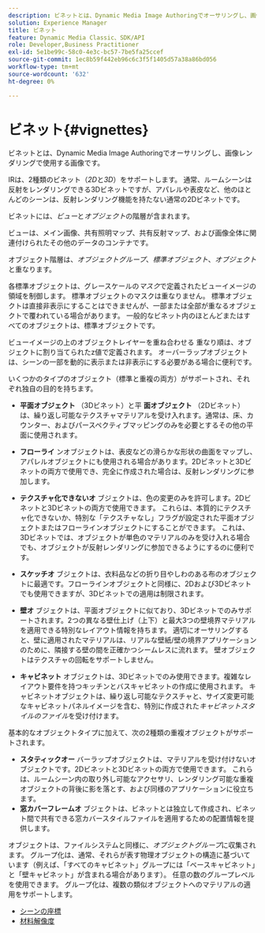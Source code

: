 ```yaml
---
description: ビネットとは、Dynamic Media Image Authoringでオーサリングし、画像レンダリングで使用する画像です。
solution: Experience Manager
title: ビネット
feature: Dynamic Media Classic、SDK/API
role: Developer,Business Practitioner
exl-id: 5e1be99c-58c0-4e3c-bc57-7be5fa25ccef
source-git-commit: 1ec8b59f442eb96c6c3f5f1405d57a38a86bd056
workflow-type: tm+mt
source-wordcount: '632'
ht-degree: 0%

---
```


# ビネット{#vignettes}

ビネットとは、Dynamic Media Image Authoringでオーサリングし、画像レンダリングで使用する画像です。

IRは、2種類のビネット（*2D*&#x200B;と&#x200B;*3D*）をサポートします。 通常、ルームシーンは反射をレンダリングできる3Dビネットですが、アパレルや表皮など、他のほとんどのシーンは、反射レンダリング機能を持たない通常の2Dビネットです。

ビネットには、*ビュー*&#x200B;と&#x200B;*オブジェクト*&#x200B;の階層が含まれます。

ビューは、メイン画像、共有照明マップ、共有反射マップ、および画像全体に関連付けられたその他のデータのコンテナです。

オブジェクト階層は、*オブジェクトグループ*、*標準オブジェクト*、*オブジェクト*&#x200B;と重なります。

各標準オブジェクトは、グレースケールの&#x200B;*マスク*&#x200B;で定義されたビューイメージの領域を制御します。 標準オブジェクトのマスクは重なりません。 標準オブジェクトは直接非表示にすることはできませんが、一部または全部が重なるオブジェクトで覆われている場合があります。 一般的なビネット内のほとんどまたはすべてのオブジェクトは、標準オブジェクトです。

ビューイメージの上のオブジェクトレイヤーを重ね合わせる 重なり順は、オブジェクトに割り当てられたz値で定義されます。 オーバーラップオブジェクトは、シーンの一部を動的に表示または非表示にする必要がある場合に便利です。

いくつかのタイプのオブジェクト（標準と重複の両方）がサポートされ、それぞれ独自の目的を持ちます。

* **平面オブジェクト** （3Dビネット）と平 **面オブジェクト** （2Dビネット）は、繰り返し可能なテクスチャマテリアルを受け入れます。通常は、床、カウンター、およびパースペクティブマッピングのみを必要とするその他の平面に使用されます。

* **フローライ** ンオブジェクトは、表皮などの滑らかな形状の曲面をマップし、アパレルオブジェクトにも使用される場合があります。2Dビネットと3Dビネットの両方で使用でき、完全に作成された場合は、反射レンダリングに参加します。
* **テクスチャ化できないオ** ブジェクトは、色の変更のみを許可します。2Dビネットと3Dビネットの両方で使用できます。 これらは、本質的にテクスチャ化できないか、特別な「テクスチャなし」フラグが設定された平面オブジェクトまたはフローラインオブジェクトにすることができます。 これは、3Dビネットでは、オブジェクトが単色のマテリアルのみを受け入れる場合でも、オブジェクトが反射レンダリングに参加できるようにするのに便利です。
* **スケッチオ** ブジェクトは、衣料品などの折り目やしわのある布のオブジェクトに最適です。フローラインオブジェクトと同様に、2Dおよび3Dビネットでも使用できますが、3Dビネットでの適用は制限されます。
* **壁オ** ブジェクトは、平面オブジェクトに似ており、3Dビネットでのみサポートされます。2つの異なる壁仕上げ（上下）と最大3つの壁境界マテリアルを適用できる特別なレイアウト情報を持ちます。 適切にオーサリングすると、壁に適用されたマテリアルは、リアルな壁紙/壁の境界アプリケーションのために、隣接する壁の間を正確かつシームレスに流れます。 壁オブジェクトはテクスチャの回転をサポートしません。
* **キャビネット** オブジェクトは、3Dビネットでのみ使用できます。複雑なレイアウト要件を持つキッチンとバスキャビネットの作成に使用されます。 キャビネットオブジェクトは、繰り返し可能なテクスチャと、サイズ変更可能なキャビネットパネルイメージを含む、特別に作成された&#x200B;*キャビネットスタイルのファイル*&#x200B;を受け付けます。

基本的なオブジェクトタイプに加えて、次の2種類の重複オブジェクトがサポートされます。

* **スタティックオー** バーラップオブジェクトは、マテリアルを受け付けないオブジェクトです。2Dビネットと3Dビネットの両方で使用できます。 これらは、ルームシーン内の取り外し可能なアクセサリ、レンダリング可能な重複オブジェクトの背後に影を落とす、および同様のアプリケーションに役立ちます。
* **窓カバーフレームオ** ブジェクトは、ビネットとは独立して作成され、ビネット間で共有できる窓カバースタイルファイルを適用するための配置情報を提供します。

オブジェクトは、ファイルシステムと同様に、*オブジェクトグループ*&#x200B;に収集されます。 グループ化は、通常、それらが表す物理オブジェクトの構造に基づいています（例えば、「すべてのキャビネット」グループには「ベースキャビネット」と「壁キャビネット」が含まれる場合があります）。 任意の数のグループレベルを使用できます。 グループ化は、複数の類似オブジェクトへのマテリアルの適用をサポートします。

* [シーンの座標](c-ir-scene-coordinates.md)
* [材料解像度](c-ir-material-resolution.md)
